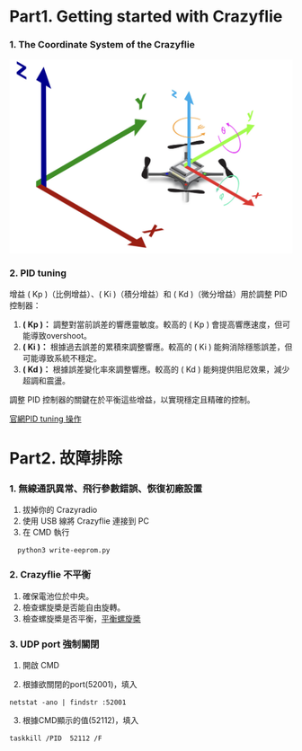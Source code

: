 # Part1. Getting started with Crazyflie
### 1. The Coordinate System of the Crazyflie
![](https://github.com/Lee-Chun-Yi/NCKU-Quadrotor-Navigation/blob/main/image/%E8%9E%A2%E5%B9%95%E6%93%B7%E5%8F%96%E7%95%AB%E9%9D%A2%202025-03-02%20030438.png)
### 2. PID tuning

增益 ( Kp )（比例增益）、( Ki )（積分增益）和 ( Kd )（微分增益）用於調整 PID 控制器：

1. **( Kp )：** 調整對當前誤差的響應靈敏度。較高的 ( Kp ) 會提高響應速度，但可能導致overshoot。  
2. **( Ki )：** 根據過去誤差的累積來調整響應。較高的 ( Ki ) 能夠消除穩態誤差，但可能導致系統不穩定。  
3. **( Kd )：** 根據誤差變化率來調整響應。較高的 ( Kd ) 能夠提供阻尼效果，減少超調和震盪。  

調整 PID 控制器的關鍵在於平衡這些增益，以實現穩定且精確的控制。  

[官網PID tuning 操作](https://www.bitcraze.io/documentation/tutorials/pid-tuning-guide/)

# Part2. 故障排除
### 1. 無線通訊異常、飛行參數錯誤、恢復初廠設置
1. 拔掉你的 Crazyradio
2. 使用 USB 線將 Crazyflie 連接到 PC
3. 在 CMD 執行
```
  python3 write-eeprom.py
```

### 2. Crazyflie 不平衡
1. 確保電池位於中央。
2. 檢查螺旋槳是否能自由旋轉。
3. 檢查螺旋槳是否平衡，[平衡螺旋槳](https://www.bitcraze.io/documentation/tutorials/balancing-propellers/)

### 3. UDP port 強制關閉
1. 開啟 CMD

2. 根據欲關閉的port(52001)，填入
```
netstat -ano | findstr :52001
```
3. 根據CMD顯示的值(52112)，填入
```
taskkill /PID  52112 /F
```
